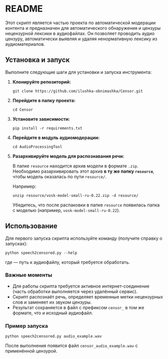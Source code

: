 # README

Этот скрипт является частью проекта по автоматической модерации контента и предназначен для автоматического обнаружения и цензуры нецензурной лексики в аудиофайлах. Он позволяет проводить аудио цензуру, автоматически выявляя и удаляя ненормативную лексику из аудиоматериалов.

## Установка и запуск

Выполните следующие шаги для установки и запуска инструмента:

1. **Клонируйте репозиторий:**

   ```
   git clone https://github.com/ilushka-obnimashka/Censor.git
   ```

2. **Перейдите в папку проекта:**

   ```
   cd Censor
   ```

3. **Установите зависимости:**

   ```
   pip install -r requirements.txt
   ```

4. **Перейдите в модуль аудиомодерации:** 
    ```
    cd AudioProcessingTool
    ```

5. **Разархивируйте модель для распознавания речи:**

   В папке `resource` находится архив модели в формате `.zip`.  
   Необходимо разархивировать этот архив **в ту же папку `resource`**, чтобы модель оказалась по пути `resource/`.

   Например:
   ```
   unzip resource/vosk-model-small-ru-0.22.zip -d resource/
   ```

   Убедитесь, что после распаковки в папке `resource` появилась папка с моделью (например, `vosk-model-small-ru-0.22`).

## Использование

Для первого запуска скрипта используйте команду (получите справку о запусках):

```
python speech2censored.py --help
```

где  — путь к аудиофайлу, который требуется обработать.

### Важные моменты

- Для работы скрипта требуется активное интернет-соединение (часть обработки выполняется через удалённый сервис).
- Скрипт распознаёт речь, определяет временные метки нецензурных слов и заменяет их звуком цензуры.
- Результат сохраняется в файл с префиксом `censor_` в том же формате, что и исходный аудиофайл.

### Пример запуска

```
python speech2censored.py audio_example.wav
```

После выполнения появится файл `censor_audio_example.wav` с применённой цензурой.
